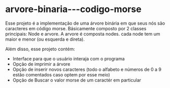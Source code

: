 # arvore-binaria---codigo-morse
Esse projeto é a implementação de uma árvore binária em que seus nós são caracteres em código morse.
Básicamente composto por 2 classes principais: Node e arvore.
A arvore é composta nodes. cada node tem um maior e menor (ou esquerda e direta).

Além disso, esse projeto contém:
- Interface para que o usuário interaja com o programa
- Opção de imprimir a árvore
- Opção de inserir novos caracteres (todo o alfabeto e números de 0 a 9 estão comentados caso optem por esse meio)
- Opção de Buscar o valor morse de um caractér em particular
